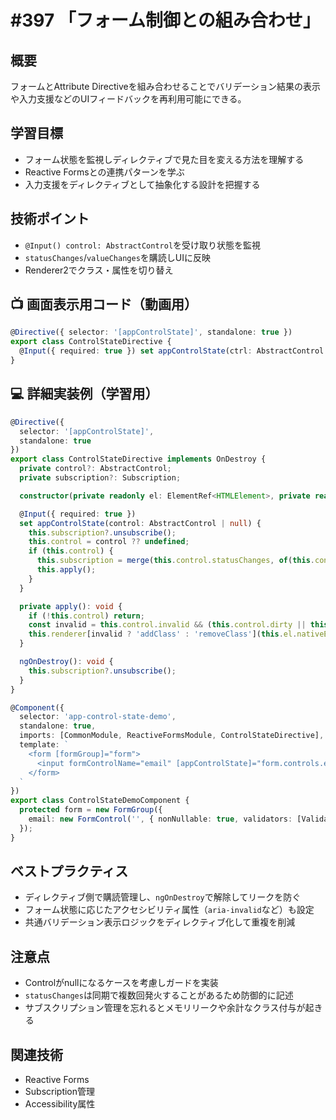# #397 「フォーム制御との組み合わせ」

## 概要
フォームとAttribute Directiveを組み合わせることでバリデーション結果の表示や入力支援などのUIフィードバックを再利用可能にできる。

## 学習目標
- フォーム状態を監視しディレクティブで見た目を変える方法を理解する
- Reactive Formsとの連携パターンを学ぶ
- 入力支援をディレクティブとして抽象化する設計を把握する

## 技術ポイント
- `@Input() control: AbstractControl`を受け取り状態を監視
- `statusChanges`/`valueChanges`を購読しUIに反映
- Renderer2でクラス・属性を切り替え

## 📺 画面表示用コード（動画用）
```typescript
@Directive({ selector: '[appControlState]', standalone: true })
export class ControlStateDirective {
  @Input({ required: true }) set appControlState(ctrl: AbstractControl | null) { this.update(ctrl); }
}
```

## 💻 詳細実装例（学習用）
```typescript
@Directive({
  selector: '[appControlState]',
  standalone: true
})
export class ControlStateDirective implements OnDestroy {
  private control?: AbstractControl;
  private subscription?: Subscription;

  constructor(private readonly el: ElementRef<HTMLElement>, private readonly renderer: Renderer2) {}

  @Input({ required: true })
  set appControlState(control: AbstractControl | null) {
    this.subscription?.unsubscribe();
    this.control = control ?? undefined;
    if (this.control) {
      this.subscription = merge(this.control.statusChanges, of(this.control.status)).subscribe(() => this.apply());
      this.apply();
    }
  }

  private apply(): void {
    if (!this.control) return;
    const invalid = this.control.invalid && (this.control.dirty || this.control.touched);
    this.renderer[invalid ? 'addClass' : 'removeClass'](this.el.nativeElement, 'is-invalid');
  }

  ngOnDestroy(): void {
    this.subscription?.unsubscribe();
  }
}

@Component({
  selector: 'app-control-state-demo',
  standalone: true,
  imports: [CommonModule, ReactiveFormsModule, ControlStateDirective],
  template: `
    <form [formGroup]="form">
      <input formControlName="email" [appControlState]="form.controls.email" placeholder="メールアドレス" />
    </form>
  `
})
export class ControlStateDemoComponent {
  protected form = new FormGroup({
    email: new FormControl('', { nonNullable: true, validators: [Validators.required, Validators.email] })
  });
}
```

## ベストプラクティス
- ディレクティブ側で購読管理し、`ngOnDestroy`で解除してリークを防ぐ
- フォーム状態に応じたアクセシビリティ属性（`aria-invalid`など）も設定
- 共通バリデーション表示ロジックをディレクティブ化して重複を削減

## 注意点
- Controlがnullになるケースを考慮しガードを実装
- `statusChanges`は同期で複数回発火することがあるため防御的に記述
- サブスクリプション管理を忘れるとメモリリークや余計なクラス付与が起きる

## 関連技術
- Reactive Forms
- Subscription管理
- Accessibility属性
